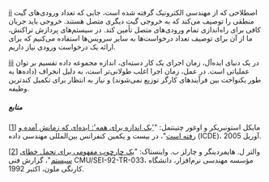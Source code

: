 [ii](ch01.html#idm140605786070912-marker) اصطلاحی که از مهندسی الکترونیک گرفته شده است، جایی که تعداد ورودی‌های گیت منطقی را توصیف می‌کند که به خروجی گیت دیگری متصل هستند. خروجی باید جریان کافی برای راه‌اندازی تمام ورودی‌های متصل تأمین کند. در سیستم‌های پردازش تراکنش، ما از آن برای توصیف تعداد درخواست‌ها به سایر سرویس‌ها استفاده می‌کنیم که برای ارائه یک درخواست ورودی نیاز داریم.

[iii](ch01.html#idm140605785971184-marker) در یک دنیای ایده‌آل، زمان اجرای یک کار دسته‌ای، اندازه مجموعه داده تقسیم بر توان عملیاتی است. در عمل، زمان اجرا اغلب طولانی‌تر است، به دلیل انحراف (داده‌ها به طور یکنواخت بین فرآیندهای کارگر توزیع نمی‌شوند) و نیاز به انتظار برای تکمیل کندترین وظیفه.

##### منابع
[[1](ch01.html#Stonebraker2005ux-marker)] مایکل استونبریکر و اوغور چتینتمل: "['یک اندازه برای همه': ایده‌ای که زمانش آمده و رفته است](http://citeseerx.ist.psu.edu/viewdoc/download?doi=10.1.1.68.9136&rep=rep1&type=pdf)"، در بیست و یکمین کنفرانس بین‌المللی مهندسی داده (ICDE)، آوریل 2005.

[[2](ch01.html#Heimerdinger1992vn-marker)] والتر ل. هایمردینگر و چارلز ب. واینستاک: "[یک چارچوب مفهومی برای تحمل خطای سیستم](http://www.sei.cmu.edu/reports/92tr033.pdf)"، گزارش فنی CMU/SEI-92-TR-033، مؤسسه مهندسی نرم‌افزار، دانشگاه کارنگی ملون، اکتبر 1992. 